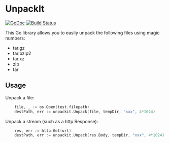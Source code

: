 # UnpackIt

[![GoDoc](https://godoc.org/github.com/c4milo/unpackit?status.svg)](https://godoc.org/github.com/c4milo/unpackit)
[![Build Status](https://travis-ci.org/c4milo/unpackit.svg?branch=master)](https://travis-ci.org/c4milo/unpackit)

This Go library allows you to easily unpack the following files using magic numbers:

* tar.gz
* tar.bzip2
* tar.xz
* zip
* tar

## Usage

Unpack a file:

```go
    file, _ := os.Open(test.filepath)
    destPath, err := unpackit.Unpack(file, tempDir, "xxx", 4*1024)
```

Unpack a stream (such as a http.Response):

```go
    res, err := http.Get(url)
    destPath, err := unpackit.Unpack(res.Body, tempDir, "xxx", 4*1024)
```

